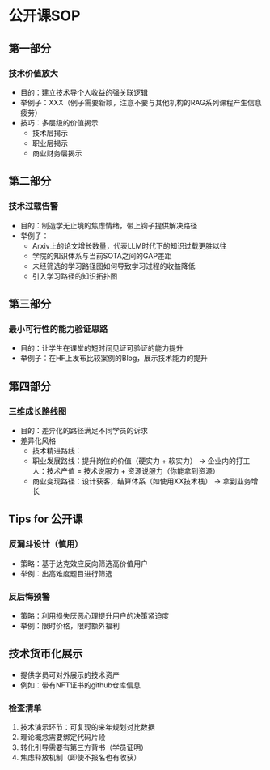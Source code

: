 # 公开课SOP

## 第一部分

### 技术价值放大

- 目的：建立技术导个人收益的强关联逻辑
- 举例子：XXX（例子需要新颖，注意不要与其他机构的RAG系列课程产生信息疲劳）
- 技巧：多层级的价值揭示
    - 技术层揭示
    - 职业层揭示
    - 商业财务层揭示

## 第二部分

### 技术过载告警

- 目的：制造学无止境的焦虑情绪，带上钩子提供解决路径
- 举例子：
    - Arxiv上的论文增长数量，代表LLM时代下的知识过载更胜以往
    - 学院的知识体系与当前SOTA之间的GAP差距
    - 未经筛选的学习路径图如何导致学习过程的收益降低
    - 引入学习路径的知识拓扑图

## 第三部分

### 最小可行性的能力验证思路

- 目的：让学生在课堂的短时间见证可验证的能力提升
- 举例子：在HF上发布比较案例的Blog，展示技术能力的提升

## 第四部分

### 三维成长路线图

- 目的：差异化的路径满足不同学员的诉求
- 差异化风格
    - 技术精进路线：
    - 职业发展路线：提升岗位的价值（硬实力 + 软实力） -> 企业内的打工人：技术产值 = 技术说服力 + 资源说服力（你能拿到资源）
    - 商业变现路径：设计获客，结算体系（如使用XX技术栈） -> 拿到业务增长

## Tips for 公开课

### 反漏斗设计（慎用）

- 策略：基于达克效应反向筛选高价值用户
- 举例：出高难度题目进行筛选

### 反后悔预警

- 策略：利用损失厌恶心理提升用户的决策紧迫度
- 举例：限时价格，限时额外福利

## 技术货币化展示

- 提供学员可对外展示的技术资产
- 例如：带有NFT证书的github仓库信息

### 检查清单

1. 技术演示环节：可复现的来年规划对比数据
2. 理论概念需要绑定代码片段
3. 转化引导需要有第三方背书（学员证明）
4. 焦虑释放机制（即使不报名也有收获）